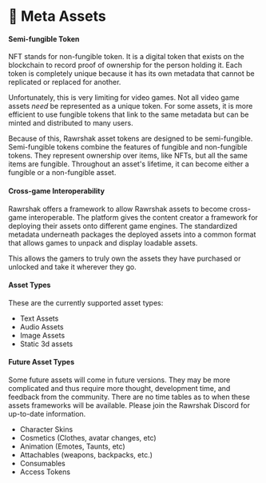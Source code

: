 # 🚧 Meta Assets

#### Semi-fungible Token

NFT stands for non-fungible token. It is a digital token that exists on the blockchain to record proof of ownership for the person holding it. Each token is completely unique because it has its own metadata that cannot be replicated or replaced for another.&#x20;

Unfortunately, this is very limiting for video games. Not all video game assets _need_ be represented as a unique token. For some assets, it is more efficient to use fungible tokens that link to the same metadata but can be minted and distributed to many users.&#x20;

Because of this, Rawrshak asset tokens are designed to be semi-fungible. Semi-fungible tokens combine the features of fungible and non-fungible tokens. They represent ownership over items, like NFTs, but all the same items are fungible. Throughout an asset's lifetime, it can become either a fungible or a non-fungible asset.&#x20;

#### Cross-game Interoperability

Rawrshak offers a framework to allow Rawrshak assets to become cross-game interoperable. The platform gives the content creator a framework for deploying their assets onto different game engines. The standardized metadata underneath packages the deployed assets into a common format that allows games to unpack and display loadable assets.

This allows the gamers to truly own the assets they have purchased or unlocked and take it wherever they go.&#x20;

#### Asset Types

These are the currently supported asset types:

* Text Assets&#x20;
* Audio Assets
* Image Assets
* Static 3d assets

#### Future Asset Types

Some future assets will come in future versions. They may be more complicated and thus require more thought, development time, and feedback from the community. There are no time tables as to when these assets frameworks will be available. Please join the Rawrshak Discord for up-to-date information.

* Character Skins
* Cosmetics (Clothes, avatar changes, etc)
* Animation (Emotes, Taunts, etc)
* Attachables (weapons, backpacks, etc.)
* Consumables
* Access Tokens&#x20;
